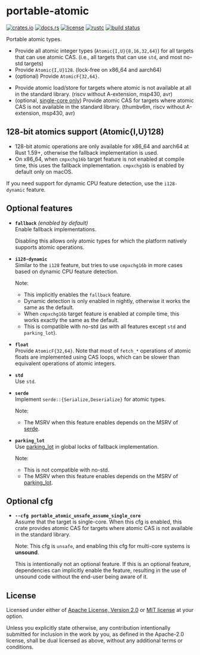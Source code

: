 # portable-atomic

[![crates.io](https://img.shields.io/crates/v/portable-atomic?style=flat-square&logo=rust)](https://crates.io/crates/portable-atomic)
[![docs.rs](https://img.shields.io/badge/docs.rs-portable--atomic-blue?style=flat-square)](https://docs.rs/portable-atomic)
[![license](https://img.shields.io/badge/license-Apache--2.0_OR_MIT-blue?style=flat-square)](#license)
[![rustc](https://img.shields.io/badge/rustc-1.34+-blue?style=flat-square&logo=rust)](https://www.rust-lang.org)
[![build status](https://img.shields.io/github/workflow/status/taiki-e/portable-atomic/CI/main?style=flat-square&logo=github)](https://github.com/taiki-e/portable-atomic/actions)

Portable atomic types.

- Provide all atomic integer types (`Atomic{I,U}{8,16,32,64}`) for all targets that can use atomic CAS. (i.e., all targets that can use `std`, and most no-std targets)
- Provide `Atomic{I,U}128`. (lock-free on x86_64 and aarch64)
- (optional) Provide `AtomicF{32,64}`.
<!-- - (optional) Provide generic `Atomic<T>` type. -->
- Provide atomic load/store for targets where atomic is not available at all in the standard library. (riscv without A-extension, msp430, avr)
- (optional, [single-core only](#optional-cfg)) Provide atomic CAS for targets where atomic CAS is not available in the standard library. (thumbv6m, riscv without A-extension, msp430, avr)

## 128-bit atomics support (Atomic{I,U}128)

- 128-bit atomic operations are only available for x86_64 and aarch64 at Rust 1.59+, otherwise the fallback implementation is used.
- On x86_64, when `cmpxchg16b` target feature is not enabled at compile time, this uses the fallback implementation. `cmpxchg16b` is enabled by default only on macOS.

If you need support for dynamic CPU feature detection, use the `i128-dynamic` feature.

## Optional features

- **`fallback`** *(enabled by default)*<br>
  Enable fallback implementations.

  Disabling this allows only atomic types for which the platform natively supports atomic operations.

- **`i128-dynamic`**<br>
  Similar to the `i128` feature, but tries to use `cmpxchg16b` in more cases based on dynamic CPU feature detection.

  Note:
  - This implicitly enables the `fallback` feature.
  - Dynamic detection is only enabled in nightly, otherwise it works the same as the default.
  - When `cmpxchg16b` target feature is enabled at compile time, this works exactly the same as the default.
  - This is compatible with no-std (as with all features except `std` and `parking_lot`).

- **`float`**<br>
  Provide `AtomicF{32,64}`.
  Note that most of `fetch_*` operations of atomic floats are implemented using CAS loops, which can be slower than equivalent operations of atomic integers.

<!-- TODO
- **`generic`**<br>
  Provides generic `Atomic<T>` type.
-->

- **`std`**<br>
  Use `std`.

- **`serde`**<br>
  Implement `serde::{Serialize,Deserialize}` for atomic types.

  Note:
  - The MSRV when this feature enables depends on the MSRV of [serde].

- **`parking_lot`**<br>
  Use [parking_lot] in global locks of fallback implementation.

  Note:
  - This is not compatible with no-std.
  - The MSRV when this feature enables depends on the MSRV of [parking_lot].

## Optional cfg

- **`--cfg portable_atomic_unsafe_assume_single_core`**<br>
  Assume that the target is single-core.
  When this cfg is enabled, this crate provides atomic CAS for targets where atomic CAS is not available in the standard library.

  Note: This cfg is `unsafe`, and enabling this cfg for multi-core systems is **unsound**.

  This is intentionally not an optional feature. If this is an optional feature, dependencies can implicitly enable the feature, resulting in the use of unsound code without the end-user being aware of it.

[parking_lot]: https://github.com/Amanieu/parking_lot
[serde]: https://github.com/serde-rs/serde

## License

Licensed under either of [Apache License, Version 2.0](LICENSE-APACHE) or
[MIT license](LICENSE-MIT) at your option.

Unless you explicitly state otherwise, any contribution intentionally submitted
for inclusion in the work by you, as defined in the Apache-2.0 license, shall
be dual licensed as above, without any additional terms or conditions.
